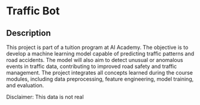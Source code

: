 # Traffic Bot

## Description

This project is part of a tuition program at AI Academy. The objective is to develop a machine learning model capable of predicting traffic patterns and road accidents. The model will also aim to detect unusual or anomalous events in traffic data, contributing to improved road safety and traffic management. The project integrates all concepts learned during the course modules, including data preprocessing, feature engineering, model training, and evaluation.

Disclaimer: This data is not real
